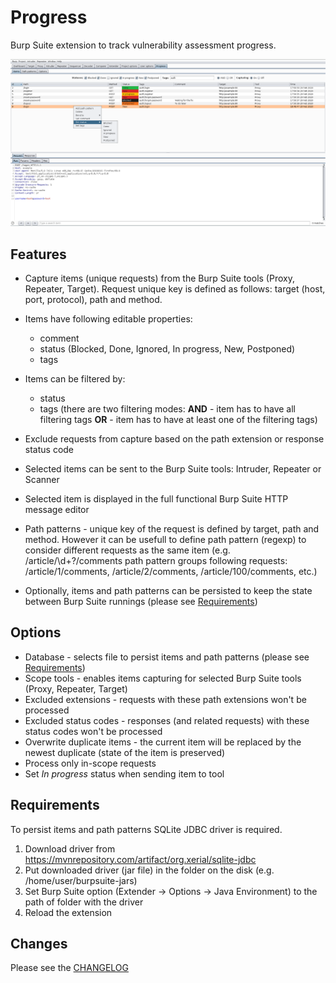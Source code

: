 Progress
========
Burp Suite extension to track vulnerability assessment progress.

![Screenshot](screenshot.png)

Features
--------
* Capture items (unique requests) from the Burp Suite tools (Proxy, Repeater, Target). Request unique key is defined as follows: target (host, port, protocol), path and method.

* Items have following editable properties:
  - comment
  - status (Blocked, Done, Ignored, In progress, New, Postponed)
  - tags

* Items can be filtered by:
  - status
  - tags (there are two filtering modes: **AND** - item has to have all filtering tags **OR** - item has to have at least one of the filtering tags)
  
* Exclude requests from capture based on the path extension or response status code

* Selected items can be sent to the Burp Suite tools: Intruder, Repeater or Scanner

* Selected item is displayed in the full functional Burp Suite HTTP message editor
  
* Path patterns - unique key of the request is defined by target, path and method. However it can be usefull to define path pattern (regexp) to consider different requests as the same item (e.g. /article/\d+?/comments path pattern groups following requests: /article/1/comments, /article/2/comments, /article/100/comments, etc.)

* Optionally, items and path patterns can be persisted to keep the state between Burp Suite runnings (please see [Requirements](#Requirements))

Options
-------
* Database - selects file to persist items and path patterns (please see [Requirements](#Requirements))
* Scope tools - enables items capturing for selected Burp Suite tools (Proxy, Repeater, Target)
* Excluded extensions - requests with these path extensions won't be processed
* Excluded status codes - responses (and related requests) with these status codes won't be processed
* Overwrite duplicate items - the current item will be replaced by the newest duplicate (state of the item is preserved)
* Process only in-scope requests
* Set *In progress* status when sending item to tool

Requirements
------------
To persist items and path patterns SQLite JDBC driver is required.
1) Download driver from https://mvnrepository.com/artifact/org.xerial/sqlite-jdbc
2) Put downloaded driver (jar file) in the folder on the disk (e.g. /home/user/burpsuite-jars)
3) Set Burp Suite option (Extender -> Options -> Java Environment) to the path of folder with the driver
4) Reload the extension

Changes
-------
Please see the [CHANGELOG](CHANGELOG)
